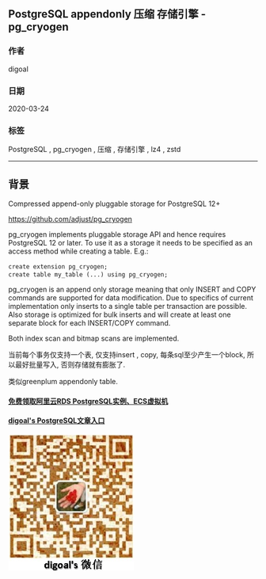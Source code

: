 ## PostgreSQL appendonly 压缩 存储引擎 - pg_cryogen  
                          
### 作者                                                                                          
digoal                                                                                                                                   
                                            
### 日期                                                                                                                                   
2020-03-24                                                                                                                               
                                                                                                                                   
### 标签                                                                                                                                   
PostgreSQL , pg_cryogen , 压缩 , 存储引擎 , lz4 , zstd           
                                       
----                                 
                                            
## 背景              
  
Compressed append-only pluggable storage for PostgreSQL 12+  
  
https://github.com/adjust/pg_cryogen  
  
  
pg_cryogen implements pluggable storage API and hence requires PostgreSQL 12 or later. To use it as a storage it needs to be specified as an access method while creating a table. E.g.:  
  
```  
create extension pg_cryogen;  
create table my_table (...) using pg_cryogen;  
```  
  
pg_cryogen is an append only storage meaning that only INSERT and COPY commands are supported for data modification. Due to specifics of current implementation only inserts to a single table per transaction are possible. Also storage is optimized for bulk inserts and will create at least one separate block for each INSERT/COPY command.  
  
Both index scan and bitmap scans are implemented.  
  
当前每个事务仅支持一个表, 仅支持insert , copy, 每条sql至少产生一个block, 所以最好批量写入, 否则存储就有膨胀了.   
  
类似greenplum appendonly table.  
    
  
#### [免费领取阿里云RDS PostgreSQL实例、ECS虚拟机](https://www.aliyun.com/database/postgresqlactivity "57258f76c37864c6e6d23383d05714ea")
  
  
#### [digoal's PostgreSQL文章入口](https://github.com/digoal/blog/blob/master/README.md "22709685feb7cab07d30f30387f0a9ae")
  
  
![digoal's weixin](../pic/digoal_weixin.jpg "f7ad92eeba24523fd47a6e1a0e691b59")
  
